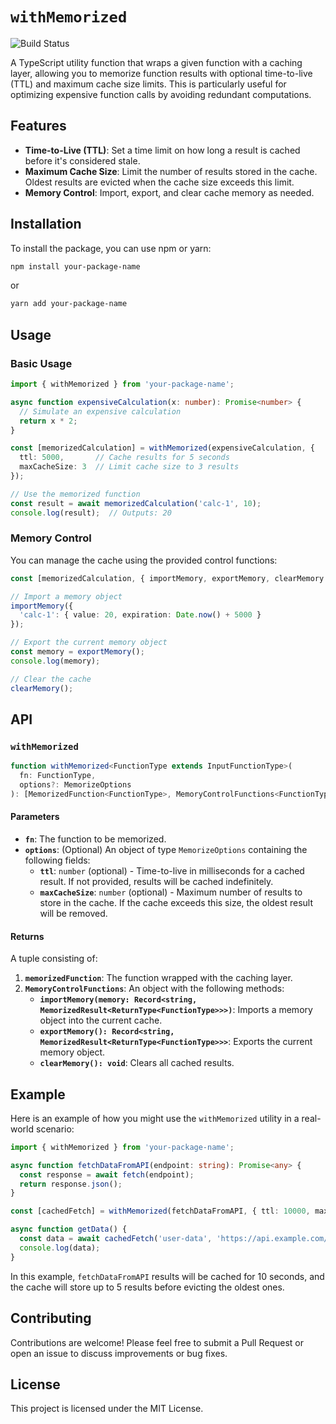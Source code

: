# `withMemorized`

![Build Status](https://github.com/AnxinYang/aytools/actions/workflows/ci.yml/badge.svg)

A TypeScript utility function that wraps a given function with a caching layer, allowing you to memorize function results with optional time-to-live (TTL) and maximum cache size limits. This is particularly useful for optimizing expensive function calls by avoiding redundant computations.

## Features

- **Time-to-Live (TTL)**: Set a time limit on how long a result is cached before it's considered stale.
- **Maximum Cache Size**: Limit the number of results stored in the cache. Oldest results are evicted when the cache size exceeds this limit.
- **Memory Control**: Import, export, and clear cache memory as needed.

## Installation

To install the package, you can use npm or yarn:

```bash
npm install your-package-name
```

or

```bash
yarn add your-package-name
```

## Usage

### Basic Usage

```typescript
import { withMemorized } from 'your-package-name';

async function expensiveCalculation(x: number): Promise<number> {
  // Simulate an expensive calculation
  return x * 2;
}

const [memorizedCalculation] = withMemorized(expensiveCalculation, {
  ttl: 5000,       // Cache results for 5 seconds
  maxCacheSize: 3  // Limit cache size to 3 results
});

// Use the memorized function
const result = await memorizedCalculation('calc-1', 10);
console.log(result);  // Outputs: 20
```

### Memory Control

You can manage the cache using the provided control functions:

```typescript
const [memorizedCalculation, { importMemory, exportMemory, clearMemory }] = withMemorized(expensiveCalculation);

// Import a memory object
importMemory({
  'calc-1': { value: 20, expiration: Date.now() + 5000 }
});

// Export the current memory object
const memory = exportMemory();
console.log(memory);

// Clear the cache
clearMemory();
```

## API

### `withMemorized`

```typescript
function withMemorized<FunctionType extends InputFunctionType>(
  fn: FunctionType,
  options?: MemorizeOptions
): [MemorizedFunction<FunctionType>, MemoryControlFunctions<FunctionType>];
```

#### Parameters

- **`fn`**: The function to be memorized.
- **`options`**: (Optional) An object of type `MemorizeOptions` containing the following fields:
  - **`ttl`**: `number` (optional) - Time-to-live in milliseconds for a cached result. If not provided, results will be cached indefinitely.
  - **`maxCacheSize`**: `number` (optional) - Maximum number of results to store in the cache. If the cache exceeds this size, the oldest result will be removed.

#### Returns

A tuple consisting of:

1. **`memorizedFunction`**: The function wrapped with the caching layer.
2. **`MemoryControlFunctions`**: An object with the following methods:
   - **`importMemory(memory: Record<string, MemorizedResult<ReturnType<FunctionType>>>)`**: Imports a memory object into the current cache.
   - **`exportMemory(): Record<string, MemorizedResult<ReturnType<FunctionType>>>`**: Exports the current memory object.
   - **`clearMemory(): void`**: Clears all cached results.

## Example

Here is an example of how you might use the `withMemorized` utility in a real-world scenario:

```typescript
import { withMemorized } from 'your-package-name';

async function fetchDataFromAPI(endpoint: string): Promise<any> {
  const response = await fetch(endpoint);
  return response.json();
}

const [cachedFetch] = withMemorized(fetchDataFromAPI, { ttl: 10000, maxCacheSize: 5 });

async function getData() {
  const data = await cachedFetch('user-data', 'https://api.example.com/user/123');
  console.log(data);
}
```

In this example, `fetchDataFromAPI` results will be cached for 10 seconds, and the cache will store up to 5 results before evicting the oldest ones.

## Contributing

Contributions are welcome! Please feel free to submit a Pull Request or open an issue to discuss improvements or bug fixes.

## License

This project is licensed under the MIT License.